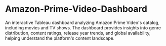 # Amazon-Prime-Video-Dashboard
An interactive Tableau dashboard analyzing Amazon Prime Video's catalog, including movies and TV shows. The dashboard provides insights into genre distribution, content ratings, release year trends, and global availability, helping understand the platform's content landscape.
